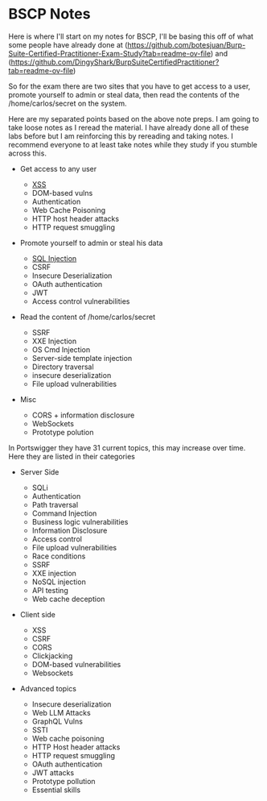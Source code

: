 # BSCP Notes

Here is where I'll start on my notes for BSCP, I'll be basing this off of what some people have already done at (https://github.com/botesjuan/Burp-Suite-Certified-Practitioner-Exam-Study?tab=readme-ov-file) and (https://github.com/DingyShark/BurpSuiteCertifiedPractitioner?tab=readme-ov-file)

So for the exam there are two sites that you have to get access to a user, promote yourself to admin or steal data, then read the contents of the /home/carlos/secret on the system.

Here are my separated points based on the above note preps. I am going to take loose notes as I reread the material. I have already done all of these labs before but I am reinforcing this by rereading and taking notes. I recommend everyone to at least take notes while they study if you stumble across this.  

- Get access to any user
  - [XSS](/bscp/xss.md)
  - DOM-based vulns
  - Authentication
  - Web Cache Poisoning
  - HTTP host header attacks
  - HTTP request smuggling

- Promote yourself to admin or steal his data
  - [SQL Injection](/bscp/sqli.md)
  - CSRF
  - Insecure Deserialization
  - OAuth authentication
  - JWT
  - Access control vulnerabilities

- Read the content of /home/carlos/secret
  - SSRF
  - XXE Injection
  - OS Cmd Injection
  - Server-side template injection
  - Directory traversal
  - insecure deserialization
  - File upload vulnerabilities
 
- Misc
  - CORS + information disclosure
  - WebSockets
  - Prototype polution

In Portswigger they have 31 current topics, this may increase over time. Here they are listed in their categories

- Server Side
  - SQLi
  - Authentication
  - Path traversal
  - Command Injection
  - Business logic vulnerabilities
  - Information Disclosure
  - Access control
  - File upload vulnerabilities
  - Race conditions
  - SSRF
  - XXE injection
  - NoSQL injection
  - API testing
  - Web cache deception
 
- Client side
  - XSS
  - CSRF
  - CORS
  - Clickjacking
  - DOM-based vulnerabilities
  - Websockets

- Advanced topics
  - Insecure deserialization
  - Web LLM Attacks
  - GraphQL Vulns
  - SSTI
  - Web cache poisoning
  - HTTP Host header attacks
  - HTTP request smuggling
  - OAuth authentication
  - JWT attacks
  - Prototype pollution
  - Essential skills

